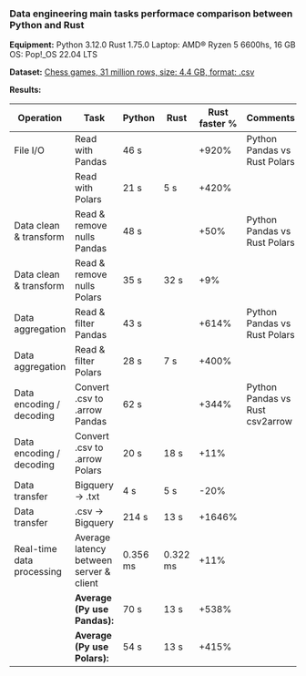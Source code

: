 ### Data engineering main tasks performace comparison between Python and Rust

**Equipment:**
Python 3.12.0
Rust 1.75.0
Laptop: AMD® Ryzen 5 6600hs, 16 GB
OS: Pop!_OS 22.04 LTS

**Dataset:** 
[Chess games, 31 million rows, size: 4.4 GB, format: .csv](https://www.kaggle.com/datasets/arevel/chess-games) 

**Results:**

| Operation | Task | Python | Rust | Rust faster % | Comments |
| --------- | ---- | -------- | ------ | ------ |-|
| File I/O  | Read with Pandas | 46 s | | +920% | Python Pandas vs Rust Polars
|           | Read with Polars | 21 s | 5 s| +420% | 
| Data clean & transform | Read & remove nulls Pandas | 48 s || +50% |Python Pandas vs Rust Polars
| Data clean & transform | Read & remove nulls Polars | 35 s | 32 s | +9%
| Data aggregation   | Read & filter Pandas | 43 s || +614% | Python Pandas vs Rust Polars
| Data aggregation   | Read & filter Polars | 28 s | 7 s | +400%
| Data encoding / decoding | Convert .csv to .arrow Pandas | 62 s || +344% | Python Pandas vs Rust csv2arrow
| Data encoding / decoding | Convert .csv to .arrow Polars | 20 s | 18 s | +11% |
| Data transfer | Bigquery -> .txt | 4 s | 5 s | -20% |
| Data transfer | .csv -> Bigquery | 214 s | 13 s | +1646% 
| Real-time data processing | Average latency between server & client | 0.356 ms | 0.322 ms | +11% |
|| **Average (Py use Pandas):**| 70 s | 13 s | +538% |
|| **Average (Py use Polars):**| 54 s | 13 s | +415% |
